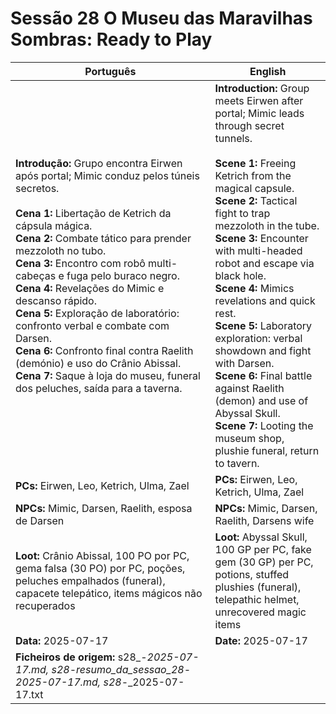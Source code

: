 # Sessão 28  O Museu das Maravilhas Sombras: Ready to Play


| Português                                                                                                                                                                                                                                                                                                                                                                                                                                                                                                                                                                                               | English                                                                                                                                                                                                                                                                                                                                                                                                                                                                                                                                                                                          |
| ------------------------------------------------------------------------------------------------------------------------------------------------------------------------------------------------------------------------------------------------------------------------------------------------------------------------------------------------------------------------------------------------------------------------------------------------------------------------------------------------------------------------------------------------------------------------------------------------------- | ------------------------------------------------------------------------------------------------------------------------------------------------------------------------------------------------------------------------------------------------------------------------------------------------------------------------------------------------------------------------------------------------------------------------------------------------------------------------------------------------------------------------------------------------------------------------------------------------ |
| **Introdução:** Grupo encontra Eirwen após portal; Mimic conduz pelos túneis secretos.<br><br>**Cena 1:** Libertação de Ketrich da cápsula mágica.<br>**Cena 2:** Combate tático para prender mezzoloth no tubo.<br>**Cena 3:** Encontro com robô multi-cabeças e fuga pelo buraco negro.<br>**Cena 4:** Revelações do Mimic e descanso rápido.<br>**Cena 5:** Exploração de laboratório: confronto verbal e combate com Darsen.<br>**Cena 6:** Confronto final contra Raelith (demónio) e uso do Crânio Abissal.<br>**Cena 7:** Saque à loja do museu, funeral dos peluches, saída para a taverna.<br> | **Introduction:** Group meets Eirwen after portal; Mimic leads through secret tunnels.<br><br>**Scene 1:** Freeing Ketrich from the magical capsule.<br>**Scene 2:** Tactical fight to trap mezzoloth in the tube.<br>**Scene 3:** Encounter with multi-headed robot and escape via black hole.<br>**Scene 4:** Mimics revelations and quick rest.<br>**Scene 5:** Laboratory exploration: verbal showdown and fight with Darsen.<br>**Scene 6:** Final battle against Raelith (demon) and use of Abyssal Skull.<br>**Scene 7:** Looting the museum shop, plushie funeral, return to tavern.<br> |
| **PCs:** Eirwen, Leo, Ketrich, Ulma, Zael                                                                                                                                                                                                                                                                                                                                                                                                                                                                                                                                                               | **PCs:** Eirwen, Leo, Ketrich, Ulma, Zael                                                                                                                                                                                                                                                                                                                                                                                                                                                                                                                                                        |
| **NPCs:** Mimic, Darsen, Raelith, esposa de Darsen                                                                                                                                                                                                                                                                                                                                                                                                                                                                                                                                                      | **NPCs:** Mimic, Darsen, Raelith, Darsens wife                                                                                                                                                                                                                                                                                                                                                                                                                                                                                                                                                   |
| **Loot:** Crânio Abissal, 100 PO por PC, gema falsa (30 PO) por PC, poções, peluches empalhados (funeral), capacete telepático, items mágicos não recuperados                                                                                                                                                                                                                                                                                                                                                                                                                                           | **Loot:** Abyssal Skull, 100 GP per PC, fake gem (30 GP) per PC, potions, stuffed plushies (funeral), telepathic helmet, unrecovered magic items                                                                                                                                                                                                                                                                                                                                                                                                                                                 |
| **Data:** 2025-07-17                                                                                                                                                                                                                                                                                                                                                                                                                                                                                                                                                                                    | **Date:** 2025-07-17                                                                                                                                                                                                                                                                                                                                                                                                                                                                                                                                                                             |
| **Ficheiros de origem:** s28_-_2025-07-17.md, s28_-_resumo_da_sessao_28_-_2025-07-17.md, s28_-_2025-07-17.txt                                                                                                                                                                                                                                                                                                                                                                                                                                                                                           |                                                                                                                                                                                                                                                                                                                                                                                                                                                                                                                                                                                                  |


















